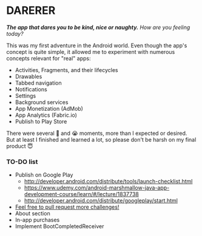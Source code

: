 # DARERER

**_The app that dares you to be kind, nice or naughty._** _How are you feeling today?_

This was my first adventure in the Android world. Even though the app's concept is quite simple, it allowed me to experiment with numerous concepts relevant for "real" apps:

- Activities, Fragments, and their lifecycles
- Drawables
- Tabbed navigation
- Notifications
- Settings
- Background services
- App Monetization (AdMob)
- App Analytics (Fabric.io)
- Publish to Play Store

There were several :anger: and :sob: moments, more than I expected or desired.<br/>
But at least I finished and learned a lot, so please don't be harsh on my final product :innocent:

### TO-DO list

- Publish on Google Play
    - http://developer.android.com/distribute/tools/launch-checklist.html
    - https://www.udemy.com/android-marshmallow-java-app-development-course/learn/#/lecture/1837738
    - http://developer.android.com/distribute/googleplay/start.html
- [Feel free to pull request more challenges!](https://github.com/dialex/darerer/pulls)
- About section
- In-app purchases
- Implement BootCompletedReceiver